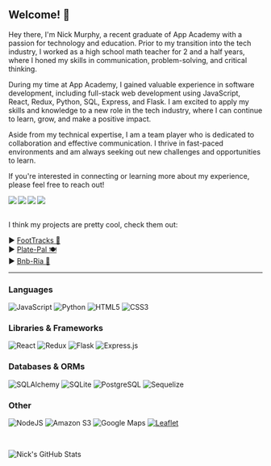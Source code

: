 ## Welcome! 👋 

Hey there, I'm Nick Murphy, a recent graduate of App Academy with a passion for technology and education. Prior to my transition into the tech industry, I worked as a high school math teacher for 2 and a half years, where I honed my skills in communication, problem-solving, and critical thinking.

During my time at App Academy, I gained valuable experience in software development, including full-stack web development using JavaScript, React, Redux, Python, SQL, Express, and Flask. I am excited to apply my skills and knowledge to a new role in the tech industry, where I can continue to learn, grow, and make a positive impact.

Aside from my technical expertise, I am a team player who is dedicated to collaboration and effective communication. I thrive in fast-paced environments and am always seeking out new challenges and opportunities to learn.

If you're interested in connecting or learning more about my experience, please feel free to reach out!

<a href="mailto:nlimurphy@gmail.com" target="_blank">
   <img align="left"src="https://img.shields.io/badge/Gmail-D14836?style=for-the-badge&logo=gmail&logoColor=white" />
</a>

<a href="https://linkedin.com/in/nicholas-murphy-1167b226b" target="_blank">
   <img align="left"src="https://img.shields.io/badge/linkedin-%230077B5.svg?style=for-the-badge&logo=linkedin&logoColor=white" />
</a>

<a href="https://wellfound.com/u/nicholas-murphy-9" target="_blank">
   <img align="left"src="https://img.shields.io/badge/Wellfound-%23D4D4D4.svg?style=for-the-badge&logo=AngelList&logoColor=black" />
</a>


<a href="https://murphyn5.github.io/" target="_blank">
   <img align="left"src="https://img.shields.io/badge/Portfolio-lightgrey.svg?style=for-the-badge" />
</a>

<br>
<br>

<!-- ## Currently working on 🌱
- Personal side project, Blockbase, to learn more about: 
   - Coingecko API to pull cryptocurrency data
   - Recharts for charting cryptocurrency historical prices
   - Alchemy API to utilize NFT data
   - Wallet Connect to read user's wallet information
- Data Structures and Algorithms -->
I think my projects are pretty cool, check them out:
<div>
▶️ <a href="https://github.com/Murphyn5/FootTracks">FootTracks 🦶</a>
</div>
<div>
▶️ <a href="https://github.com/truham/Plate-Pal">Plate-Pal 🍽️</a>
</div>
<div>
▶️ <a href="https://github.com/Murphyn5/Bnb-Ria">Bnb-Ria 🏡</a>
</div>

<hr>

### Languages
![JavaScript](https://img.shields.io/badge/javascript-%23323330.svg?style=for-the-badge&logo=javascript&logoColor=%23F7DF1E)
![Python](https://img.shields.io/badge/Python-4081B3?style=for-the-badge&logo=python&logoColor=ffe66a)
![HTML5](https://img.shields.io/badge/HTML5-E34F26?style=for-the-badge&logo=html5&logoColor=white)
![CSS3](https://img.shields.io/badge/CSS3-1572B6?style=for-the-badge&logo=css3&logoColor=white)

### Libraries & Frameworks
![React](https://img.shields.io/badge/react-%2320232a.svg?style=for-the-badge&logo=react&logoColor=%2361DAFB)
![Redux](https://img.shields.io/badge/redux-%23593d88.svg?style=for-the-badge&logo=redux&logoColor=white) 
![Flask](https://img.shields.io/badge/flask-%23000.svg?style=for-the-badge&logo=flask&logoColor=white)
![Express.js](https://img.shields.io/badge/express.js-%23404d59.svg?style=for-the-badge&logo=express&logoColor=%2361DAFB)

### Databases & ORMs
![SQLAlchemy](https://img.shields.io/badge/-SQLAlchemy-D71F00?style=for-the-badge)
![SQLite](https://img.shields.io/static/v1?style=for-the-badge&message=SQLite&color=003B57&logo=SQLite&logoColor=FFFFFF&label=)
![PostgreSQL](https://img.shields.io/static/v1?style=for-the-badge&message=PostgreSQL&color=4169E1&logo=PostgreSQL&logoColor=FFFFFF&label=)
![Sequelize](https://img.shields.io/badge/Sequelize-52B0E7?style=for-the-badge&logo=Sequelize&logoColor=white)

### Other
![NodeJS](https://img.shields.io/badge/node.js-6DA55F?style=for-the-badge&logo=node.js&logoColor=white) 
![Amazon S3](https://img.shields.io/static/v1?style=for-the-badge&message=Amazon+S3&color=569A31&logo=Amazon+S3&logoColor=FFFFFF&label=)
![Google Maps](https://img.shields.io/static/v1?style=for-the-badge&message=Google+Maps&color=4285F4&logo=Google+Maps&logoColor=FFFFFF&label=)
[![Leaflet](https://img.shields.io/badge/Leaflet-199900?style=for-the-badge&logo=Leaflet&logoColor=white)](https://leafletjs.com/)

<br>

<p align="left">
<img alt="Nick's GitHub Stats" 
       src="https://github-readme-stats.vercel.app/api?username=Murphyn5&theme=dark&show_icons=true&hide_border=false" />
</p>


